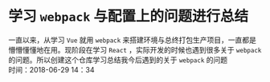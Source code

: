 学习 `webpack` 与配置上的问题进行总结
=================================

一直以来，从学习 `Vue` 就用 `webpack` 来搭建环境与总终打包生产项目，一直都是懵懵懂懂地在用。现阶段在学习 `React` ，实际开发的时候也遇到很多关于 `webpack` 的问题。所以创建这个仓库学习总结我今后遇到的关于 `webpack` 的问题  
时间：2018-06-29 14：34  
